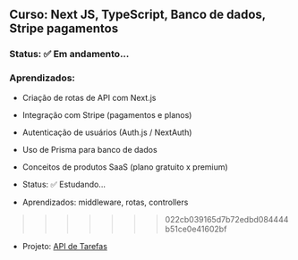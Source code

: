 ## Curso: Next JS, TypeScript, Banco de dados, Stripe pagamentos


### Status: ✅ Em andamento...

### Aprendizados:

- Criação de rotas de API com Next.js
- Integração com Stripe (pagamentos e planos)
- Autenticação de usuários (Auth.js / NextAuth)
- Uso de Prisma para banco de dados

- Conceitos de produtos SaaS (plano gratuito x premium)


- Status: ✅ Estudando...
- Aprendizados: middleware, rotas, controllers
>>>>>>> 022cb039165d7b72edbd084444b51ce0e41602bf
- Projeto: [API de Tarefas](https://www.udemy.com/course/fullstack-saas/)

